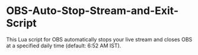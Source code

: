 # OBS-Auto-Stop-Stream-and-Exit-Script
This Lua script for OBS automatically stops your live stream and closes OBS at a specified daily time (default: 6:52 AM IST).
